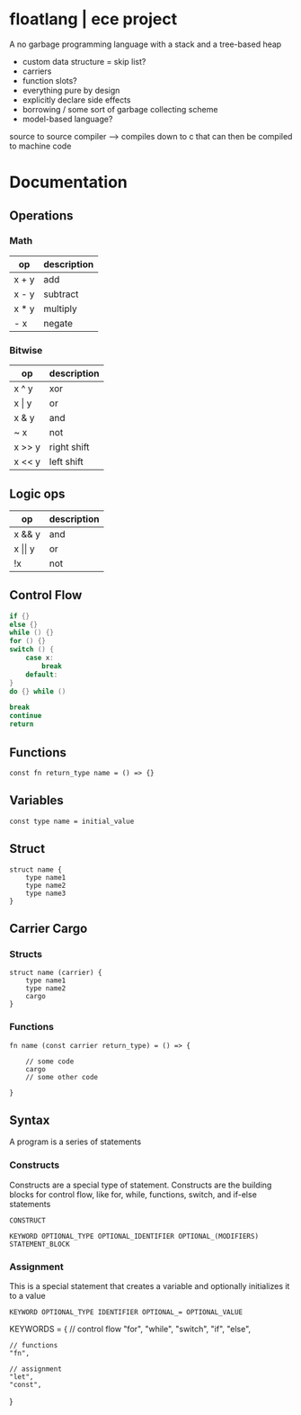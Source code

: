 # floatlang | ece project
A no garbage programming language with a stack and a tree-based heap

- custom data structure = skip list?
- carriers
- function slots?
- everything pure by design
- explicitly declare side effects
- borrowing / some sort of garbage collecting scheme
- model-based language?


source to source compiler --> compiles down to c that can then be compiled to machine code


# Documentation
## Operations

### Math
| op | description |
| --- | --- |
| x + y | add |
| x - y | subtract |
| x * y | multiply |
| - x | negate |


### Bitwise
| op | description |
| --- | --- |
| x ^ y | xor |
| x \| y | or |
| x & y | and |
| ~ x | not |
| x >> y | right shift |
| x << y | left shift |

## Logic ops
| op | description |
| --- | --- |
| x && y | and |
| x \|\| y | or |
| !x | not |

## Control Flow
```c
if {}
else {}
while () {}
for () {}
switch () {
    case x:
        break
    default:
}
do {} while ()

break
continue
return
```

## Functions
```
const fn return_type name = () => {}
```

## Variables
```
const type name = initial_value
```

## Struct
```
struct name {
    type name1
    type name2
    type name3
}
```


## Carrier Cargo
### Structs
```
struct name (carrier) {
    type name1
    type name2
    cargo
}
```

### Functions
```
fn name (const carrier return_type) = () => {

    // some code
    cargo
    // some other code

}
```



## Syntax
A program is a series of statements

### Constructs
Constructs are a special type of statement. Constructs are the building blocks 
for control flow, like for, while, functions, switch, and if-else statements
```
CONSTRUCT

KEYWORD OPTIONAL_TYPE OPTIONAL_IDENTIFIER OPTIONAL_(MODIFIERS) STATEMENT_BLOCK
```

### Assignment
This is a special statement that creates a variable and optionally initializes it to a value
```
KEYWORD OPTIONAL_TYPE IDENTIFIER OPTIONAL_= OPTIONAL_VALUE
```

KEYWORDS = {
    // control flow
    "for",
    "while",
    "switch",
    "if",
    "else",

    // functions
    "fn",

    // assignment
    "let",
    "const",
}
